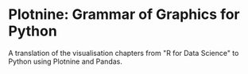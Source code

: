 # Plotnine: Grammar of Graphics for Python

A translation of the visualisation chapters from "R for Data Science" to Python using Plotnine and Pandas.
